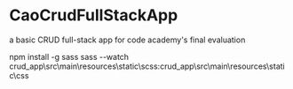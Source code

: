 # CaoCrudFullStackApp

a basic CRUD full-stack app for code academy's final evaluation

npm install -g sass
sass --watch crud_app\src\main\resources\static\scss:crud_app\src\main\resources\static\css
